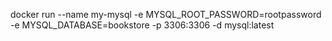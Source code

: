 docker run --name my-mysql -e MYSQL_ROOT_PASSWORD=rootpassword -e MYSQL_DATABASE=bookstore -p 3306:3306 -d mysql:latest
